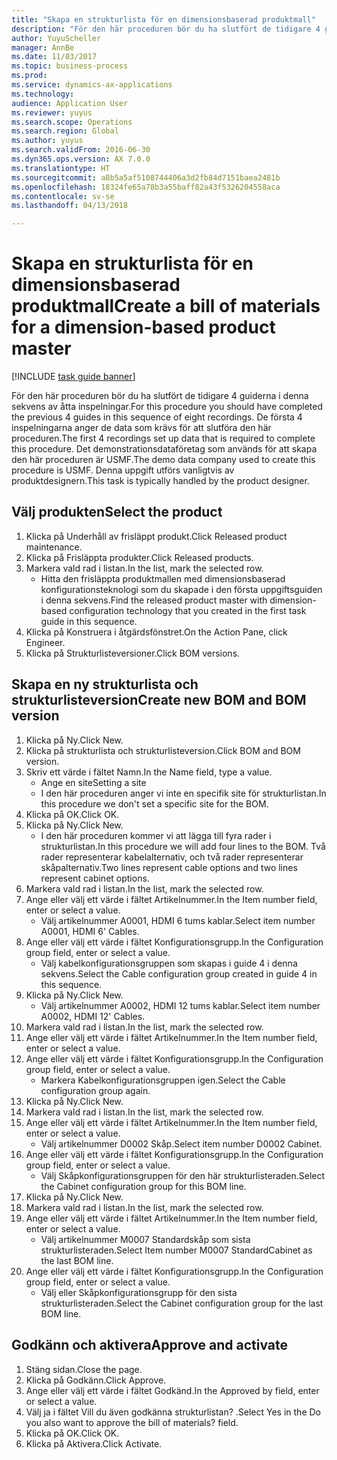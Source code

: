 ```yaml
--- 
title: "Skapa en strukturlista för en dimensionsbaserad produktmall"
description: "För den här proceduren bör du ha slutfört de tidigare 4 guiderna i denna sekvens av åtta inspelningar."
author: YuyuScheller
manager: AnnBe
ms.date: 11/03/2017
ms.topic: business-process
ms.prod: 
ms.service: dynamics-ax-applications
ms.technology: 
audience: Application User
ms.reviewer: yuyus
ms.search.scope: Operations
ms.search.region: Global
ms.author: yuyus
ms.search.validFrom: 2016-06-30
ms.dyn365.ops.version: AX 7.0.0
ms.translationtype: HT
ms.sourcegitcommit: a8b5a5af5108744406a3d2fb84d7151baea2481b
ms.openlocfilehash: 18324fe65a78b3a55baff82a43f5326204558aca
ms.contentlocale: sv-se
ms.lasthandoff: 04/13/2018

---
```

# <a name="create-a-bill-of-materials-for-a-dimension-based-product-master"></a><span data-ttu-id="eefb3-103">Skapa en strukturlista för en dimensionsbaserad produktmall</span><span class="sxs-lookup"><span data-stu-id="eefb3-103">Create a bill of materials for a dimension-based product master</span></span>

[!INCLUDE [task guide banner](../../includes/task-guide-banner.md)]

<span data-ttu-id="eefb3-104">För den här proceduren bör du ha slutfört de tidigare 4 guiderna i denna sekvens av åtta inspelningar.</span><span class="sxs-lookup"><span data-stu-id="eefb3-104">For this procedure you should have completed the previous 4 guides in this sequence of eight recordings.</span></span> <span data-ttu-id="eefb3-105">De första 4 inspelningarna anger de data som krävs för att slutföra den här proceduren.</span><span class="sxs-lookup"><span data-stu-id="eefb3-105">The first 4 recordings set up data that is required to complete this procedure.</span></span> <span data-ttu-id="eefb3-106">Det demonstrationsdataföretag som används för att skapa den här proceduren är USMF.</span><span class="sxs-lookup"><span data-stu-id="eefb3-106">The demo data company used to create this procedure is USMF.</span></span> <span data-ttu-id="eefb3-107">Denna uppgift utförs vanligtvis av produktdesignern.</span><span class="sxs-lookup"><span data-stu-id="eefb3-107">This task is typically handled by the product designer.</span></span>


## <a name="select-the-product"></a><span data-ttu-id="eefb3-108">Välj produkten</span><span class="sxs-lookup"><span data-stu-id="eefb3-108">Select the product</span></span>
1. <span data-ttu-id="eefb3-109">Klicka på Underhåll av frisläppt produkt.</span><span class="sxs-lookup"><span data-stu-id="eefb3-109">Click Released product maintenance.</span></span>
2. <span data-ttu-id="eefb3-110">Klicka på Frisläppta produkter.</span><span class="sxs-lookup"><span data-stu-id="eefb3-110">Click Released products.</span></span>
3. <span data-ttu-id="eefb3-111">Markera vald rad i listan.</span><span class="sxs-lookup"><span data-stu-id="eefb3-111">In the list, mark the selected row.</span></span>
    * <span data-ttu-id="eefb3-112">Hitta den frisläppta produktmallen med dimensionsbaserad konfigurationsteknologi som du skapade i den första uppgiftsguiden i denna sekvens.</span><span class="sxs-lookup"><span data-stu-id="eefb3-112">Find the released product master with dimension-based configuration technology that you created in the first task guide in this sequence.</span></span>  
4. <span data-ttu-id="eefb3-113">Klicka på Konstruera i åtgärdsfönstret.</span><span class="sxs-lookup"><span data-stu-id="eefb3-113">On the Action Pane, click Engineer.</span></span>
5. <span data-ttu-id="eefb3-114">Klicka på Strukturlisteversioner.</span><span class="sxs-lookup"><span data-stu-id="eefb3-114">Click BOM versions.</span></span>

## <a name="create-new-bom-and-bom-version"></a><span data-ttu-id="eefb3-115">Skapa en ny strukturlista och strukturlisteversion</span><span class="sxs-lookup"><span data-stu-id="eefb3-115">Create new BOM and BOM version</span></span>
1. <span data-ttu-id="eefb3-116">Klicka på Ny.</span><span class="sxs-lookup"><span data-stu-id="eefb3-116">Click New.</span></span>
2. <span data-ttu-id="eefb3-117">Klicka på strukturlista och strukturlisteversion.</span><span class="sxs-lookup"><span data-stu-id="eefb3-117">Click BOM and BOM version.</span></span>
3. <span data-ttu-id="eefb3-118">Skriv ett värde i fältet Namn.</span><span class="sxs-lookup"><span data-stu-id="eefb3-118">In the Name field, type a value.</span></span>
    * <span data-ttu-id="eefb3-119">Ange en site</span><span class="sxs-lookup"><span data-stu-id="eefb3-119">Setting a site</span></span>  
    * <span data-ttu-id="eefb3-120">I den här proceduren anger vi inte en specifik site för strukturlistan.</span><span class="sxs-lookup"><span data-stu-id="eefb3-120">In this procedure we don't set a specific site for the BOM.</span></span>  
4. <span data-ttu-id="eefb3-121">Klicka på OK.</span><span class="sxs-lookup"><span data-stu-id="eefb3-121">Click OK.</span></span>
5. <span data-ttu-id="eefb3-122">Klicka på Ny.</span><span class="sxs-lookup"><span data-stu-id="eefb3-122">Click New.</span></span>
    * <span data-ttu-id="eefb3-123">I den här proceduren kommer vi att lägga till fyra rader i strukturlistan.</span><span class="sxs-lookup"><span data-stu-id="eefb3-123">In this procedure we will add four lines to the BOM.</span></span> <span data-ttu-id="eefb3-124">Två rader representerar kabelalternativ, och två rader representerar skåpalternativ.</span><span class="sxs-lookup"><span data-stu-id="eefb3-124">Two lines represent cable options and two lines represent cabinet options.</span></span>  
6. <span data-ttu-id="eefb3-125">Markera vald rad i listan.</span><span class="sxs-lookup"><span data-stu-id="eefb3-125">In the list, mark the selected row.</span></span>
7. <span data-ttu-id="eefb3-126">Ange eller välj ett värde i fältet Artikelnummer.</span><span class="sxs-lookup"><span data-stu-id="eefb3-126">In the Item number field, enter or select a value.</span></span>
    * <span data-ttu-id="eefb3-127">Välj artikelnummer A0001, HDMI 6 tums kablar.</span><span class="sxs-lookup"><span data-stu-id="eefb3-127">Select item number A0001, HDMI 6' Cables.</span></span>  
8. <span data-ttu-id="eefb3-128">Ange eller välj ett värde i fältet Konfigurationsgrupp.</span><span class="sxs-lookup"><span data-stu-id="eefb3-128">In the Configuration group field, enter or select a value.</span></span>
    * <span data-ttu-id="eefb3-129">Välj kabelkonfigurationsgruppen som skapas i guide 4 i denna sekvens.</span><span class="sxs-lookup"><span data-stu-id="eefb3-129">Select the Cable configuration group created in guide 4 in this sequence.</span></span>  
9. <span data-ttu-id="eefb3-130">Klicka på Ny.</span><span class="sxs-lookup"><span data-stu-id="eefb3-130">Click New.</span></span>
    * <span data-ttu-id="eefb3-131">Välj artikelnummer A0002, HDMI 12 tums kablar.</span><span class="sxs-lookup"><span data-stu-id="eefb3-131">Select item number A0002, HDMI 12' Cables.</span></span>  
10. <span data-ttu-id="eefb3-132">Markera vald rad i listan.</span><span class="sxs-lookup"><span data-stu-id="eefb3-132">In the list, mark the selected row.</span></span>
11. <span data-ttu-id="eefb3-133">Ange eller välj ett värde i fältet Artikelnummer.</span><span class="sxs-lookup"><span data-stu-id="eefb3-133">In the Item number field, enter or select a value.</span></span>
12. <span data-ttu-id="eefb3-134">Ange eller välj ett värde i fältet Konfigurationsgrupp.</span><span class="sxs-lookup"><span data-stu-id="eefb3-134">In the Configuration group field, enter or select a value.</span></span>
    * <span data-ttu-id="eefb3-135">Markera Kabelkonfigurationsgruppen igen.</span><span class="sxs-lookup"><span data-stu-id="eefb3-135">Select the Cable configuration group again.</span></span>  
13. <span data-ttu-id="eefb3-136">Klicka på Ny.</span><span class="sxs-lookup"><span data-stu-id="eefb3-136">Click New.</span></span>
14. <span data-ttu-id="eefb3-137">Markera vald rad i listan.</span><span class="sxs-lookup"><span data-stu-id="eefb3-137">In the list, mark the selected row.</span></span>
15. <span data-ttu-id="eefb3-138">Ange eller välj ett värde i fältet Artikelnummer.</span><span class="sxs-lookup"><span data-stu-id="eefb3-138">In the Item number field, enter or select a value.</span></span>
    * <span data-ttu-id="eefb3-139">Välj artikelnummer D0002 Skåp.</span><span class="sxs-lookup"><span data-stu-id="eefb3-139">Select item number D0002 Cabinet.</span></span>  
16. <span data-ttu-id="eefb3-140">Ange eller välj ett värde i fältet Konfigurationsgrupp.</span><span class="sxs-lookup"><span data-stu-id="eefb3-140">In the Configuration group field, enter or select a value.</span></span>
    * <span data-ttu-id="eefb3-141">Välj Skåpkonfigurationsgruppen för den här strukturlisteraden.</span><span class="sxs-lookup"><span data-stu-id="eefb3-141">Select the Cabinet configuration group for this BOM line.</span></span>  
17. <span data-ttu-id="eefb3-142">Klicka på Ny.</span><span class="sxs-lookup"><span data-stu-id="eefb3-142">Click New.</span></span>
18. <span data-ttu-id="eefb3-143">Markera vald rad i listan.</span><span class="sxs-lookup"><span data-stu-id="eefb3-143">In the list, mark the selected row.</span></span>
19. <span data-ttu-id="eefb3-144">Ange eller välj ett värde i fältet Artikelnummer.</span><span class="sxs-lookup"><span data-stu-id="eefb3-144">In the Item number field, enter or select a value.</span></span>
    * <span data-ttu-id="eefb3-145">Välj artikelnummer M0007 Standardskåp som sista strukturlisteraden.</span><span class="sxs-lookup"><span data-stu-id="eefb3-145">Select Item number M0007 StandardCabinet as the last BOM line.</span></span>  
20. <span data-ttu-id="eefb3-146">Ange eller välj ett värde i fältet Konfigurationsgrupp.</span><span class="sxs-lookup"><span data-stu-id="eefb3-146">In the Configuration group field, enter or select a value.</span></span>
    * <span data-ttu-id="eefb3-147">Välj eller Skåpkonfigurationsgrupp för den sista strukturlisteraden.</span><span class="sxs-lookup"><span data-stu-id="eefb3-147">Select the Cabinet configuration group for the last BOM line.</span></span>  

## <a name="approve-and-activate"></a><span data-ttu-id="eefb3-148">Godkänn och aktivera</span><span class="sxs-lookup"><span data-stu-id="eefb3-148">Approve and activate</span></span>
1. <span data-ttu-id="eefb3-149">Stäng sidan.</span><span class="sxs-lookup"><span data-stu-id="eefb3-149">Close the page.</span></span>
2. <span data-ttu-id="eefb3-150">Klicka på Godkänn.</span><span class="sxs-lookup"><span data-stu-id="eefb3-150">Click Approve.</span></span>
3. <span data-ttu-id="eefb3-151">Ange eller välj ett värde i fältet Godkänd.</span><span class="sxs-lookup"><span data-stu-id="eefb3-151">In the Approved by field, enter or select a value.</span></span>
4. <span data-ttu-id="eefb3-152">Välj ja i fältet Vill du även godkänna strukturlistan? .</span><span class="sxs-lookup"><span data-stu-id="eefb3-152">Select Yes in the Do you also want to approve the bill of materials? field.</span></span>
5. <span data-ttu-id="eefb3-153">Klicka på OK.</span><span class="sxs-lookup"><span data-stu-id="eefb3-153">Click OK.</span></span>
6. <span data-ttu-id="eefb3-154">Klicka på Aktivera.</span><span class="sxs-lookup"><span data-stu-id="eefb3-154">Click Activate.</span></span>


